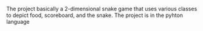 The project basically a 2-dimensional snake game that uses various classes to depict food, scoreboard, and the snake. The project is in the pyhton language
